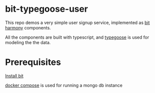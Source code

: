 # bit-typegoose-user

This repo demos a very simple user signup service, implemented as [bit harmony](https://harmony-docs.bit.dev/) components.

All the components are built with typescript, and [typegoose](https://www.npmjs.com/package/@typegoose/typegoose) is used
for modeling the the data.

# Prerequisites

[Install bit](https://teambit-community-apps-bit-dev.netlify.app/docs/quick-start)

[docker compose](https://docs.docker.com/compose/) is used for running a mongo db instance

